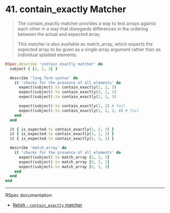 # 41. contain_exactly Matcher

> The contain_exactly matcher provides a way to test arrays against each other in a way that disregards differences in the ordering between the actual and expected array.
>
> This matcher is also available as match_array, which expects the expected array to be
> given as a single array argument rather than as individual splatted elements.

```ruby
RSpec.describe 'contain_exactly matcher' do
  subject { [1, 2, 3] }

  describe 'long form syntax' do
    it 'checks for the presence of all elements' do
      expect(subject).to contain_exactly(1, 2, 3)
      expect(subject).to contain_exactly(3, 2, 1)
      expect(subject).to contain_exactly(2, 1, 3)

      expect(subject).to contain_exactly(1, 2) # fail
      expect(subject).to contain_exactly(1, 2, 3, 4) # fail
    end
  end

  it { is_expected.to contain_exactly(1, 2, 3) }
  it { is_expected.to contain_exactly(3, 1, 2) }
  it { is_expected.to contain_exactly(2, 3, 1) }

  describe 'match_array' do
    it 'checks for the presence of all elements' do
      expect(subject).to match_array [1, 2, 3]
      expect(subject).to match_array [3, 2, 1]
      expect(subject).to match_array [2, 1, 3]
    end
  end
end
```

---

RSpec documentation:

- [Relish - `contain_exactly` matcher](https://relishapp.com/rspec/rspec-expectations/v/3-12/docs/built-in-matchers/contain-exactly-matcher)
